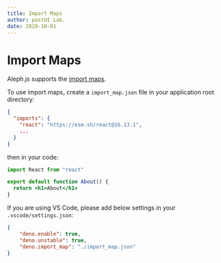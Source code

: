 ```yaml
---
title: Import Maps
author: postUI Lab.
date: 2020-10-01
---
```


# Import Maps

Aleph.js supports the [import maps](https://github.com/WICG/import-maps).

To use import maps, create a `import_map.json` file in your application root directory:
```json
{
  "imports": {
    "react": "https://esm.sh/react@16.13.1",
    ...
  }
}
```

then in your code:

```jsx
import React from "react"

export default function About() {
  return <h1>About</h1>
}
```

If you are using VS Code, please add below settings in your `.vscode/settings.json`:
```json
{
    "deno.enable": true,
    "deno.unstable": true,
    "deno.import_map": "./import_map.json"
}
```